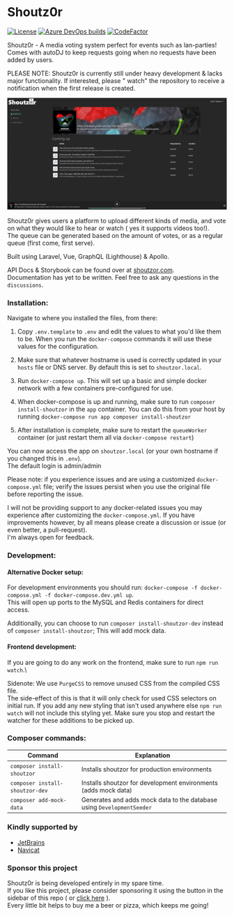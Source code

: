 # Shoutz0r

[![License](https://img.shields.io/github/license/xorinzor/shoutz0r.svg?style=flat)](https://www.gnu.org/licenses/gpl-3.0.en.html)
[![Azure DevOps builds](https://img.shields.io/azure-devops/build/xorinzor/a25fbc4c-12ac-4473-beb7-219329581d73/4)](https://dev.azure.com/xorinzor/Shoutz0r/_build)
[![CodeFactor](https://www.codefactor.io/repository/github/xorinzor/shoutz0r-app/badge/master)](https://www.codefactor.io/repository/github/xorinzor/shoutz0r-app/overview/master)

Shoutz0r - A media voting system perfect for events such as lan-parties!\
Comes with autoDJ to keep requests going when no requests have been added by users.

PLEASE NOTE: Shoutz0r is currently still under heavy development & lacks major functionality. If interested, please "
watch" the repository to receive a notification when the first release is created.

![Preview Image](./screenshot.png)

Shoutz0r gives users a platform to upload different kinds of media, and vote on what they would like to hear or watch (
yes it supports videos too!).\
The queue can be generated based on the amount of votes, or as a regular queue (first come, first serve).

Built using Laravel, Vue, GraphQL (Lighthouse) & Apollo.

API Docs & Storybook can be found over at [shoutzor.com](https://www.shoutzor.com). \
Documentation has yet to be written. Feel free to ask any questions in the `discussions`.

### Installation:

Navigate to where you installed the files, from there:

1. Copy `.env.template` to `.env` and edit the values to what you'd like them to be.
   When you run the `docker-compose` commands it will use these values for the configuration.

2. Make sure that whatever hostname is used is correctly updated in your `hosts` file or DNS server. By default this is set to `shoutzor.local`.

3. Run `docker-compose up`. This will set up a basic and simple docker network with a few containers pre-configured for use.

4. When docker-compose is up and running, make sure to run `composer install-shoutzor` in the `app` container. You can do this from your host by running `docker-compose run app composer install-shoutzor`

5. After installation is complete, make sure to restart the `queueWorker` container (or just restart them all via `docker-compose restart`)

You can now access the app on `shoutzor.local` (or your own hostname if you changed this in `.env`).\
The default login is admin/admin

Please note: if you experience issues and are using a customized `docker-compose.yml` file; verify the issues persist when you use the original file before reporting the issue.

I will not be providing support to any docker-related issues you may experience after customizing the `docker-compose.yml`.  If you have improvements however, by all means please create a discussion or issue (or even better, a pull-request).\
I'm always open for feedback.

### Development:

#### Alternative Docker setup:
For development environments you should run: `docker-compose -f docker-compose.yml -f docker-compose.dev.yml up`.\
This will open up ports to the MySQL and Redis containers for direct access.

Additionally, you can choose to run `composer install-shoutzor-dev` instead of `composer install-shoutzor`; This will add mock data.

#### Frontend development:

If you are going to do any work on the frontend, make sure to run `npm run watch`.\

Sidenote: We use `PurgeCSS` to remove unused CSS from the compiled CSS file.\
The side-effect of this is that it will only check for used CSS selectors on initial run. If you add any new styling that isn't used anywhere else `npm run watch` will not include this styling yet. Make sure you stop and restart the watcher for these additions to be picked up.

### Composer commands:

| Command                         | Explanation                                                           |
|---------------------------------|-----------------------------------------------------------------------|
| `composer install-shoutzor`     | Installs shoutzor for production environments                         |
| `composer install-shoutzor-dev` | Installs shoutzor for development environments (adds mock data)       |
| `composer add-mock-data`        | Generates and adds mock data to the database using `DevelopmentSeeder` |

### Kindly supported by

* [JetBrains](https://www.jetbrains.com/?from=Shoutz0r)
* [Navicat](https://www.navicat.com/)

### Sponsor this project

Shoutz0r is being developed entirely in my spare time. \
If you like this project, please consider sponsoring it using the button in the sidebar of this repo (
or [click here](https://github.com/sponsors/xorinzor) ).\
Every little bit helps to buy me a beer or pizza, which keeps me going!
